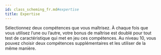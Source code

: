 ```yaml
---
id: class_scheming_fr.md#expertise
title: Expertise
---
```


Sélectionnez deux compétences que vous maîtrisez. À chaque fois que vous utilisez l’une ou l’autre, votre bonus de maîtrise est doublé pour tout test de caractéristique qui met en jeu ces compétences. Au niveau 10, vous pouvez choisir deux compétences supplémentaires et les utiliser de la même manière.

